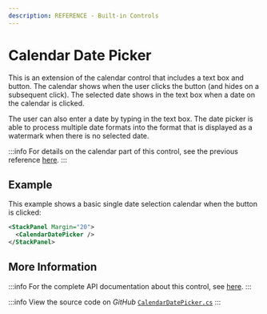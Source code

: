```yaml
---
description: REFERENCE - Built-in Controls
---
```


# Calendar Date Picker

This is an extension of the calendar control that includes a text box and button. The calendar shows when the user clicks the button (and hides on a subsequent click). The selected date shows in the text box when a date on the calendar is clicked.&#x20;

The user can also enter a date by typing in the text box. The date picker is able to process multiple date formats into the format that is displayed as a watermark when there is no selected date.

:::info
For details on the calendar part of this control, see the previous reference [here](./).
:::

## Example

This example shows a basic single date selection calendar when the button is clicked:

```xml
<StackPanel Margin="20">
  <CalendarDatePicker />
</StackPanel>
```

<!--figure><img src="../../../../.gitbook/assets/calendardatepicker.gif" alt=""><figcaption></figcaption></figure-->

## More Information

:::info
For the complete API documentation about this control, see [here](https://reference.avaloniaui.net/api/Avalonia.Controls/CalendarDatePicker/).
:::

:::info
View the source code on _GitHub_ [`CalendarDatePicker.cs`](https://github.com/AvaloniaUI/Avalonia/blob/master/src/Avalonia.Controls/CalendarDatePicker/CalendarDatePicker.cs)
:::

